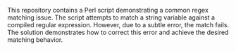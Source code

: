 This repository contains a Perl script demonstrating a common regex matching issue. The script attempts to match a string variable against a compiled regular expression. However, due to a subtle error, the match fails. The solution demonstrates how to correct this error and achieve the desired matching behavior.